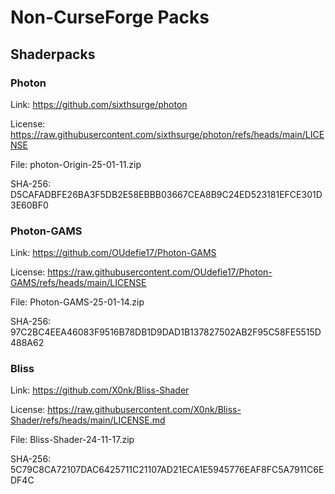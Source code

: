 # Non-CurseForge Packs

## Shaderpacks

### Photon

Link: https://github.com/sixthsurge/photon

License: https://raw.githubusercontent.com/sixthsurge/photon/refs/heads/main/LICENSE

File: photon-Origin-25-01-11.zip

SHA-256: D5CAFADBFE26BA3F5DB2E58EBBB03667CEA8B9C24ED523181EFCE301D3E60BF0

### Photon-GAMS

Link: https://github.com/OUdefie17/Photon-GAMS

License: https://raw.githubusercontent.com/OUdefie17/Photon-GAMS/refs/heads/main/LICENSE

File: Photon-GAMS-25-01-14.zip

SHA-256: 97C2BC4EEA46083F9516B78DB1D9DAD1B137827502AB2F95C58FE5515D488A62

### Bliss

Link: https://github.com/X0nk/Bliss-Shader

License: https://raw.githubusercontent.com/X0nk/Bliss-Shader/refs/heads/main/LICENSE.md

File: Bliss-Shader-24-11-17.zip

SHA-256: 5C79C8CA72107DAC6425711C21107AD21ECA1E5945776EAF8FC5A7911C6EDF4C